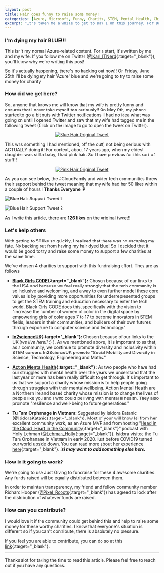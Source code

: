 ```yaml
---
layout: post
title: Hair goes funny to raise some money!
categories: [Azure, Microsoft, Funny, Charity, STEM, Mental Health, Child Poverty, CloudFamily]
excerpt: "It's taken me a while to get to Day 1 on this journey. For Day 1/100 I thought that I would create a 'Terminology Primer'. The aim of this is to help people who are just beginning their Kubernetes journey to get familiar with the various terms that they will encounter."
---
```


### I'm dying my hair BLUE!!!

This isn't my normal Azure-related content. For a start, it's written by me and my wife. If you follow me on Twitter ([@Karl_ITNerd](https://twitter.com/Karl_ITNerd){:target="_blank"}), you'll know why we're writing this post!

So it's actually happening, there's no backing out now!! On Friday, June 25th I'll be dying my hair 'Azure' blue and we're going to try to raise some money for charity.

### How did we get here?

So, anyone that knows me will know that my wife is pretty funny and ensures that I never take myself too seriously!! On May 9th, my phone started to go a bit nuts with Twitter notifications. I had no idea what was going on until I opened Twitter and saw that my wife had tagged me in the following tweet (Click on the image to go to open the tweet on Twitter).

<p align="center">
<a href="https://twitter.com/boooombex/status/1391488155728203779?s=20" target="_blank"><img src="/images/blogs/bluehair/blue-hair-orig-tweet.PNG" alt="Blue Hair Original Tweet"></a>
</p>

This was something I had mentioned, off the cuff, not being serious with ACTUALLY doing it! For context, about 17 years ago, when my eldest daughter was still a baby, I had pink hair. So I have previous for this sort of stuff!!

<p align="center">
<a href="https://twitter.com/boooombex/status/1390956276088250370?s=20" target="_blank"><img src="/images/blogs/bluehair/pink-hair-orig-tweet.PNG" alt="Pink Hair Original Tweet"></a>
</p>

As you can see below, the #CloudFamily and wider tech communities threw their support behind the tweet meaning that my wife had her 50 likes within a couple of hours!! **Thanks Everyone :P**

![Blue Hair Support Tweet 1](/images/blogs/bluehair/blue-hair-support-tweet-1.PNG)

![Blue Hair Support Tweet 2](/images/blogs/bluehair/blue-hair-support-tweet-2.PNG)

As I write this article, there are **126 likes** on the original tweet!!

### Let's help others

With getting to 50 like so quickly, I realised that there was no escaping my fate. No backing out from having my hair dyed blue! So I decided that it would be good to try and raise some money to support a few charities at the same time.

We've chosen 4 charities to support with this fundraising effort. They are as follows:

* **[Black Girls CODE](https://www.blackgirlscode.com/){:target="_blank"}:** Chosen because of our links to the USA and because we feel really strongly that the tech community is so inclusive and welcoming, and a way to even further model those core values is by providing more opportunities for underrepresented groups to get the STEM training and education necessary to enter the tech world. Black Girls CODE does this, specifically with the vision to "increase the number of women of color in the digital space by empowering girls of color ages 7 to 17 to become innovators in STEM fields, leaders in their communities, and builders of their own futures through exposure to computer science and technology."

* **[In2scienceUK](https://in2scienceuk.org/){:target="_blank"}:** Chosen because of our links to the UK (_we live here!!_ :) ). As we mentioned above, it is important to us that, as a community, we continue to promote diversity and inclusivity within STEM careers. In2ScienceUK promote "Social Mobility and Diversity in Science, Technology, Engineering and Maths."

* **[Action Mental Health](https://www.amh.org.uk/){:target="_blank"}:** As two people who have had our struggles with mental health over the years we understand that the last year or more has been really difficult to get through. It's important to us that we support a charity whose mission is to help people going through struggles with their mental wellbeing. Action Mental Health are a Northern Ireland based charity whose mission is to change the lives of people like you and I who could be living with mental ill health. They also promote "resilience and well-being to future generations."

* **Tu Tam Orphanage in Vietnam:** Suggested by Isidora Katanic ([@IsidoraKatanic](https://twitter.com/IsidoraKatanic){:target="_blank"}). Most of your will know Isi from her excellent community work, as an Azure MVP and from hosting "[Head in the Cloud, Heart in the Community](https://www.youtube.com/channel/UCb7bTWzm764ixDEm8TAJjJA){:target="_blank"}" podcast with Holly Lehman ([@Lehman_Holly](https://twitter.com/Lehman_Holly){:target="_blank"}). Isidora visited the Tu Tam Orphanage in Vietnam in early 2020, just before COVID19 turned our world upside down. You can read more about her experience [here](https://www.isidorakatanic.com/post/this-was-volunteering-in-vietnam){:target="_blank"}. _**Isi may want to add something else here.**_

### How is it going to work?

We're going to use Just Giving to fundraise for these 4 awesome charities. Any funds raised will be equally distributed between them.

In order to maintain transparency, my friend and fellow community member Richard Hooper ([@Pixel_Robots](https://twitter.com/Pixel_Robots){:target="_blank"}) has agreed to look after the distribution of whatever funds are raised.

### How can you contribute?

I would love it if the community could get behind this and help to raise some money for these worthy charities. I know that everyone's situation is different so if you can't contribute, there is absolutely no pressure.

If you feel you are able to contribute, you can do so at this [link](https://www.justgiving.com/crowdfunding/hair-goes-funny-to-raise-some-money?utm_term=n6bkb4RN5){:target="_blank"}.

---

Thanks alot for taking the time to read this article. Please feel free to reach out if you have any questions.
